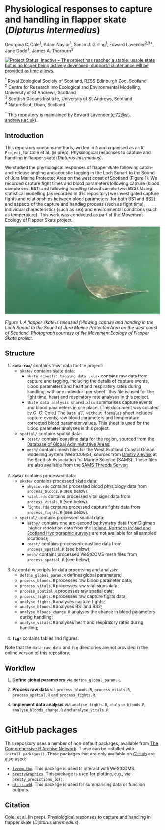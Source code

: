 Physiological responses to capture and handling in flapper skate
(*Dipturus intermedius*)
================
Georgina C. Cole<sup>1</sup>, Adam Naylor<sup>1</sup>, Simon J.
Girling<sup>1</sup>, Edward Lavender<sup>2,3\*</sup>, Jane
Dodd<sup>4</sup>, James A. Thorburn<sup>3</sup>

[![Project Status: Inactive – The project has reached a stable, usable
state but is no longer being actively developed; support/maintenance
will be provided as time
allows.](https://www.repostatus.org/badges/latest/inactive.svg)](https://www.repostatus.org/#inactive)

<sup>1</sup> Royal Zoological Society of Scotland, RZSS Edinburgh Zoo,
Scotland  
<sup>2</sup> Centre for Research into Ecological and Environmental
Modelling, University of St Andrews, Scotland  
<sup>3</sup> Scottish Oceans Institute, University of St Andrews,
Scotland  
<sup>4</sup> NatureScot, Oban, Scotland

<sup>\*</sup> This repository is maintained by Edward Lavender
(<el72@st-andrews.ac.uk>).

## Introduction

This repository contains methods, written in `R` and organised as an `R
Project`, for Cole et al. (in prep). Physiological responses to capture
and handling in flapper skate (*Dipturus intermedius*).

We studied the physiological responses of flapper skate following
catch-and-release angling and acoustic tagging in the Loch Sunart to the
Sound of Jura Marine Protected Area on the west coast of Scotland
(Figure 1). We recorded capture fight times and blood parameters
following capture (blood sample one: BS1) and following handling (blood
sample two: BS2). Using statistical modelling (as recorded in this
repository) we investigated capture fights and relationships between
blood parameters (for both BS1 and BS2) and aspects of the capture and
handing process (such as fight time), individual characteristics (such
as sex) and environmental conditions (such as temperature). This work
was conducted as part of the Movement Ecology of Flapper Skate project.

<img src="README.jpg"/>

*Figure 1. A flapper skate is released following capture and handing in
the Loch Sunart to the Sound of Jura Marine Protected Area on the west
coast of Scotland. Photograph courtesy of the Movement Ecology of
Flapper Skate project.*

## Structure

1.  **`data-raw/`** contains ‘raw’ data for the project:
      - `skate/` contains skate data:
          - `Skate acoustic tagging data .xlsx` contains raw data from
            capture and tagging, including the details of capture
            events, blood parameters and heart and respiratory rates
            during handling, with one individual per sheet. This file is
            used for the fight time, heart and respiratory rate analyses
            in this project.
          - `Skate data analysis shared.xlsx` summarises capture events
            and blood parameters in one place. (This document was
            collated by G. C. Cole.) The `Data all without formulas`
            sheet includes capture events, raw blood parameters and
            temperature-corrected blood parameter values. This sheet is
            used for the blood parameter analyses in this project.
      - `spatial/` contains spatial data:
          - `coast/` contains coastline data for the region, sourced
            from the [Database of Global Administrative
            Areas](https://biogeo.ucdavis.edu/data/gadm3.6/Rsp/gadm36_GBR_0_sp.rds);
          - `mesh/` contains mesh files for the West Scotland Coastal
            Ocean Modelling System (WeStCOMS), sourced from [Dmitry
            Aleynik](https://www.sams.ac.uk/people/researchers/aleynik-dr-dmitry/)
            at the Scottish Association for Marine Science (SAMS). These
            files are also available from the [SAMS Thredds
            Server](https://www.sams.ac.uk/facilities/thredds/);
            <br/><br/>
2.  **`data/`** contains processed data:
      - `skate/` contains processed skate data:
          - `physio.rds` contains processed blood physiology data from
            `process_bloods.R` (see below).
          - `vital.rds` contains processed vital signs data from
            `process_vitals.R` (see below).
          - `fights.rds` contains processed capture fights data from
            `process_fights.R` (see below).
      - `spatial/` contains processed spatial data:
          - `bathy/` contains one arc-second bathymetry data from
            [Digimap](https://digimap.edina.ac.uk) (higher resolution
            data from the [Ireland, Northern Ireland and Scotland
            Hydrographic
            surveys](https://doi.org/10.1017/S1755691015000146) are not
            available for all sampled locations);
          - `coast/` contains processed coastline data from
            `process_spatial.R` (see below);
          - `mesh/` contains processed WeStCOMS mesh files from
            `process_spatial.R` (see below); <br/><br/>
3.  **`R/`** contains scripts for data processing and analysis:
      - `define_global_param.R` defines global parameters;
      - `process_bloods.R` processes raw blood parameter data;
      - `process_vitals.R` processes raw vital signs data;
      - `process_spatial.R` processes raw spatial data;
      - `process_fights.R` processes raw capture fights data;
      - `analyse_fights.R` analyses capture fights;
      - `analyse_bloods.R` analyses BS1 and BS2;
      - `analyse_bloods_change.R` analyses the change in blood
        parameters during handling;
      - `analyse_vitals.R` analyses heart and respiratory rates during
        handling; <br/><br/>
4.  **`fig/`** contains tables and figures.

Note that the `data-raw`, `data` and `fig` directories are not provided
in the online version of this repository.

## Workflow

1.  **Define global parameters** via `define_global_param.R`.

2.  **Process raw data** via `process_bloods.R`, `process_vitals.R`,
    `process_spatial.R` and `process_fights.R`.

3.  **Implement data analysis** via `analyse_fights.R`,
    `analyse_bloods.R`, `analyse_bloods_change.R` and
    `analyse_vitals.R`.

# GitHub packages

This repository uses a number of non-default packages, available from
[The Comprehensive R Archive Network](https://cran.r-project.org). These
can be installed with `install.packages()`. Three packages that are only
available on [GitHub](https://github.com/) are also used:

  - [`fvcom.tbx`](https://github.com/edwardlavender/fvcom.tbx). This
    package is used to interact with WeStCOMS.
  - [`prettyGraphics`](https://github.com/edwardlavender/prettyGraphics).
    This package is used for plotting, e.g., via
    `pretty_predictions_1d()`.
  - [`utils.add`](https://github.com/edwardlavender/utils.add). This
    package is used for summarising data or function outputs.

## Citation

Cole, et al. (in prep). Physiological responses to capture and handling
in flapper skate (*Dipturus intermedius*).
